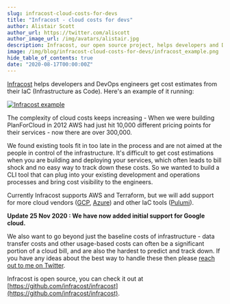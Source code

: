 ```yaml
---
slug: infracost-cloud-costs-for-devs
title: "Infracost - cloud costs for devs"
author: Alistair Scott
author_url: https://twitter.com/aliscott
author_image_url: /img/avatars/alistair.jpg
description: Infracost, our open source project, helps developers and DevOps engineers get cloud cost estimates from their Terraform code.
image: /img/blog/infracost-cloud-costs-for-devs/infracost_example.png
hide_table_of_contents: true
date: "2020-08-17T00:00:00Z"
---
```


[Infracost](https://github.com/aliscott/infracost) helps developers and DevOps engineers get cost estimates from their IaC (Infrastructure as Code). Here's an example of it running:

[![Infracost example](/img/blog/infracost-cloud-costs-for-devs/infracost_example.png)](https://asciinema.org/a/353843)

The complexity of cloud costs keeps increasing - When we were building PlanForCloud in 2012 AWS had just hit 10,000 different pricing points for their services - now there are over 300,000.

We found existing tools fit in too late in the process and are not aimed at the people in control of the infrastructure. It's difficult to get cost estimations when you are building and deploying your services, which often leads to bill shock and no easy way to track down these costs. So we wanted to build a CLI tool that can plug into your existing development and operations processes and bring cost visibility to the engineers.

Currently Infracost supports AWS and Terraform, but we will add support for more cloud vendors ([GCP](/docs/supported_resources#google-cloud-platform-gcp), [Azure](https://github.com/infracost/infracost/issues/64)) and other IaC tools ([Pulumi](https://github.com/infracost/infracost/issues/187)).

**Update 25 Nov 2020 : We have now added initial support for Google cloud.**

We also want to go beyond just the baseline costs of infrastructure - data transfer costs and other usage-based costs can often be a significant portion of a cloud bill, and are also the hardest to predict and track down. If you have any ideas about the best way to handle these then please [reach out to me on Twitter](https://twitter.com/aliscott).

Infracost is open source, you can check it out at [https://github.com/infracost/infracost](https://github.com/infracost/infracost).
